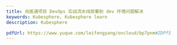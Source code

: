 ```yaml
---
title: 尚医通项目 DevOps 实战流水线部署到 dev 环境问题解决
keywords: Kubesphere, Kubesphere learn
description: Kubesphere

pdfUrl: https://www.yuque.com/leifengyang/oncloud/bp7pnm#ZDPfS
---
```

